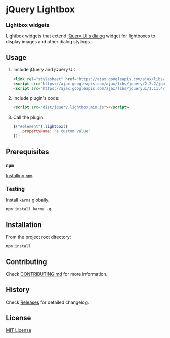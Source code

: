# jQuery Lightbox

### Lightbox widgets

Lightbox widgets that extend [jQuery UI's dialog](https://jqueryui.com/dialog/) widget for lightboxes to display images and other dialog stylings.

## Usage

1. Include jQuery and jQuery UI:

	```html
	<link rel="stylesheet" href="https://ajax.googleapis.com/ajax/libs/jqueryui/1.11.4/themes/smoothness/jquery-ui.css">
	<script src="https://ajax.googleapis.com/ajax/libs/jquery/2.2.2/jquery.min.js"></script>
	<script src="https://ajax.googleapis.com/ajax/libs/jqueryui/1.11.4/jquery-ui.min.js"></script>
	```

2. Include plugin's code:

	```html
	<script src="dist/jquery.lightbox.min.js"></script>
	```

3. Call the plugin:

	```javascript
	$("#element").lightbox({
		propertyName: "a custom value"
	});
	```
## Prerequisites

### `npm`

[Installing `npm`](https://docs.npmjs.com/getting-started/installing-node)

### Testing

Install `karma` globally.

```
npm install karma -g
```

## Installation

From the project root directory:

```
npm install
```

## Contributing

Check [CONTRIBUTING.md](https://github.com/northrose/jquery-lightbox/blob/master/CONTRIBUTING.md) for more information.

## History

Check [Releases](https://github.com/northrose/jquery-lightbox/releases) for detailed changelog.

## License

[MIT License](https://opensource.org/licenses/MIT)
